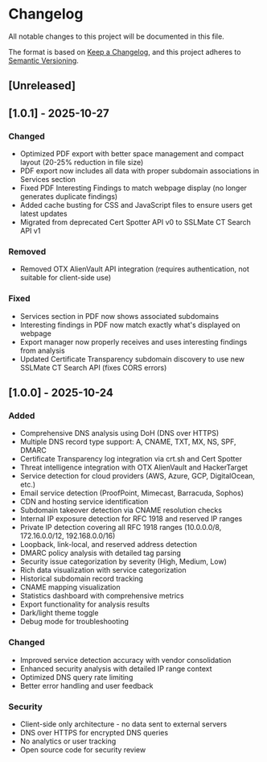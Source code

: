 # Changelog

All notable changes to this project will be documented in this file.

The format is based on [Keep a Changelog](https://keepachangelog.com/en/1.0.0/),
and this project adheres to [Semantic Versioning](https://semver.org/spec/v2.0.0.html).

## [Unreleased]

## [1.0.1] - 2025-10-27

### Changed
- Optimized PDF export with better space management and compact layout (20-25% reduction in file size)
- PDF export now includes all data with proper subdomain associations in Services section
- Fixed PDF Interesting Findings to match webpage display (no longer generates duplicate findings)
- Added cache busting for CSS and JavaScript files to ensure users get latest updates
- Migrated from deprecated Cert Spotter API v0 to SSLMate CT Search API v1

### Removed
- Removed OTX AlienVault API integration (requires authentication, not suitable for client-side use)

### Fixed
- Services section in PDF now shows associated subdomains
- Interesting findings in PDF now match exactly what's displayed on webpage
- Export manager now properly receives and uses interesting findings from analysis
- Updated Certificate Transparency subdomain discovery to use new SSLMate CT Search API (fixes CORS errors)

## [1.0.0] - 2025-10-24

### Added
- Comprehensive DNS analysis using DoH (DNS over HTTPS)
- Multiple DNS record type support: A, CNAME, TXT, MX, NS, SPF, DMARC
- Certificate Transparency log integration via crt.sh and Cert Spotter
- Threat intelligence integration with OTX AlienVault and HackerTarget
- Service detection for cloud providers (AWS, Azure, GCP, DigitalOcean, etc.)
- Email service detection (ProofPoint, Mimecast, Barracuda, Sophos)
- CDN and hosting service identification
- Subdomain takeover detection via CNAME resolution checks
- Internal IP exposure detection for RFC 1918 and reserved IP ranges
- Private IP detection covering all RFC 1918 ranges (10.0.0.0/8, 172.16.0.0/12, 192.168.0.0/16)
- Loopback, link-local, and reserved address detection
- DMARC policy analysis with detailed tag parsing
- Security issue categorization by severity (High, Medium, Low)
- Rich data visualization with service categorization
- Historical subdomain record tracking
- CNAME mapping visualization
- Statistics dashboard with comprehensive metrics
- Export functionality for analysis results
- Dark/light theme toggle
- Debug mode for troubleshooting

### Changed
- Improved service detection accuracy with vendor consolidation
- Enhanced security analysis with detailed IP range context
- Optimized DNS query rate limiting
- Better error handling and user feedback

### Security
- Client-side only architecture - no data sent to external servers
- DNS over HTTPS for encrypted DNS queries
- No analytics or user tracking
- Open source code for security review

